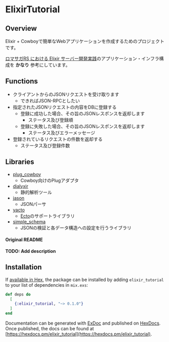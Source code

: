 # ElixirTutorial

## Overview

Elixir + Cowboyで簡単なWebアプリケーションを作成するためのプロジェクトです。

[ロマサガRS における Elixir サーバー開発実践](https://speakerdeck.com/elixirfest/romasakars-niokeru-elixir-sahakai-fa-shi-jian-sheng-chan-xing-woshang-ketekemufalsemian-bai-sanizhu-li?slide=6)のアプリケーション・インフラ構成を **かなり** 参考にしています。

## Functions

* クライアントからのJSONリクエストを受け取ります
  * できればJSON-RPCとしたい
* 指定されたJSONリクエストの内容をDBに登録する
  * 登録に成功した場合、その旨のJSONレスポンスを返却します
    * ステータス及び登録順
  * 登録に失敗した場合、その旨のJSONレスポンスを返却します
    * ステータス及びエラーメッセージ
* 登録されているリクエストの件数を返却する
  * ステータス及び登録件数

## Libraries

* [plug_cowboy](https://github.com/elixir-plug/plug_cowboy)
  * Cowboy向けのPlugアダプタ
* [dialyxir](https://github.com/jeremyjh/dialyxir)
  * 静的解析ツール
* [jason](https://github.com/michalmuskala/jason)
  * JSONパーサ
* [yacto](https://github.com/gumi/yacto)
  * [Ecto](https://elixirschool.com/ja/lessons/ecto/basics/)のサポートライブラリ
* [simple_schema](https://libraries.io/hex/simple_schema)
  * JSONの検証と各データ構造への設定を行うライブラリ


#### Original README

**TODO: Add description**

## Installation

If [available in Hex](https://hex.pm/docs/publish), the package can be installed
by adding `elixir_tutorial` to your list of dependencies in `mix.exs`:

```elixir
def deps do
  [
    {:elixir_tutorial, "~> 0.1.0"}
  ]
end
```

Documentation can be generated with [ExDoc](https://github.com/elixir-lang/ex_doc)
and published on [HexDocs](https://hexdocs.pm). Once published, the docs can
be found at [https://hexdocs.pm/elixir_tutorial](https://hexdocs.pm/elixir_tutorial).

